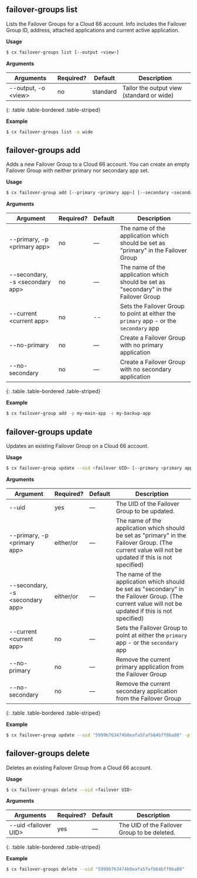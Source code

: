 ## failover-groups list

Lists the Failover Groups for a Cloud 66 account. Info includes the Failover Group ID, address, attached applications and current active application.

**Usage**

```bash
$ cx failover-groups list [--output <view>]
```

**Arguments**

| Arguments | Required? | Default | Description |
| --- | --- | --- | --- |
| --output, -o \<view\> | no | standard | Tailor the output view (standard or wide) |
{: .table .table-bordered .table-striped}

**Example**

```bash
$ cx failover-groups list -o wide
```

## failover-groups add

Adds a new Failover Group to a Cloud 66 account. You can create an empty Failover Group with neither primary nor secondary app set.

**Usage**

```bash
$ cx failover-group add [--primary <primary app>] [--secondary <secondary app>] [--current <current app>] [--no-primary] [--no-secondary]

```

**Arguments**

| Argument | Required? | Default | Description |
| --- | --- | --- | --- |
| --primary, -p \<primary app\> | no | — | The name of the application which should be set as "primary" in the Failover Group |
| --secondary, -s \<secondary app\> | no | — | The name of the application which should be set as "secondary" in the Failover Group |
| --current \<current app\> | no | -- | Sets the Failover Group to point at either the `primary` app - or the `secondary` app |
| --no-primary | no | — | Create a Failover Group with no primary application |
| --no-secondary | no | — | Create a Failover Group with no secondary application |
{: .table .table-bordered .table-striped}

**Example**

```bash
$ cx failover-group add -p my-main-app -s my-backup-app
```

## failover-groups update

Updates an existing Failover Group on a Cloud 66 account. 

**Usage**

```bash
$ cx failover-group update --uid <failover UID> [--primary <primary app>] [--secondary <secondary app>] [--current <app pointer>] [--no-primary] [--no-secondary]

```

**Arguments**

| Argument | Required? | Default | Description |
| --- | --- | --- | --- |
| --uid <failover UID> | yes | — | The UID of the Failover Group to be updated. |
| --primary, -p \<primary app\> | either/or | — | The name of the application which should be set as "primary" in the Failover Group. (The current value will not be updated if this is not specified) |
| --secondary, -s \<secondary app\> | either/or | — | The name of the application which should be set as "secondary" in the Failover Group. (The current value will not be updated if this is not specified) |
| --current \<current app\> | no | — | Sets the Failover Group to point at either the `primary` app - or the `secondary` app |
| --no-primary | no | — | Remove the current primary application from the Failover Group |
| --no-secondary | no | — | Remove the current secondary application from the Failover Group |
{: .table .table-bordered .table-striped}

**Example**

```bash
$ cx failover-group update --uid "5999b763474b0eafa5fafb64bff0ba80" -p my-main-app -s my-backup-app --current 2
```

## failover-groups delete

Deletes an existing Failover Group from a Cloud 66 account.

**Usage**

```bash
$ cx failover-groups delete --uid <failover UID>
```

**Arguments**

| Arguments | Required? | Default | Description |
| --- | --- | --- | --- |
| --uid \<failover UID\> | yes | — | The UID of the Failover Group to be deleted. |
{: .table .table-bordered .table-striped}

**Example**

```bash
$ cx failover-groups delete --uid "5999b763474b0eafa5fafb64bff0ba80"
```